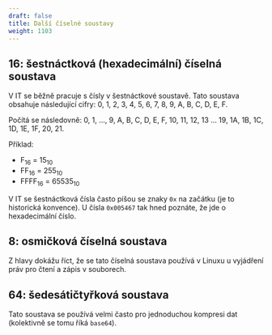 ```yaml
---
draft: false
title: Další číselné soustavy
weight: 1103
---
```


## 16: šestnáctková (hexadecimální) číselná soustava

V IT se běžně pracuje s čísly v šestnáctkové soustavě. Tato soustava obsahuje následující cifry: 0, 1, 2, 3, 4, 5, 6, 7, 8, 9, A, B, C, D, E, F.

Počítá se následovně: 0, 1, …, 9, A, B, C, D, E, F, 10, 11, 12, 13 … 19, 1A, 1B, 1C, 1D, 1E, 1F, 20, 21.

Příklad:

- F<sub>16</sub> = 15<sub>10</sub>
- FF<sub>16</sub> = 255<sub>10</sub>
- FFFF<sub>16</sub> = 65535<sub>10</sub>

V IT se šestnáctková čísla často píšou se znaky `0x` na začátku (je to historická konvence). U čísla `0x005467` tak hned poznáte, že jde o hexadecimální číslo.

## 8: osmičková číselná soustava

Z hlavy dokážu říct, že se tato číselná soustava používá v Linuxu u vyjádření práv pro čtení a zápis v souborech.

## 64: šedesátičtyřková soustava

Tato soustava se používá velmi často pro jednoduchou kompresi dat (kolektivně se tomu říká `base64`).